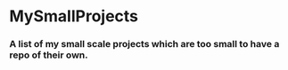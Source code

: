 # MySmallProjects
### A list of my small scale projects which are too small to have a repo of their own.

